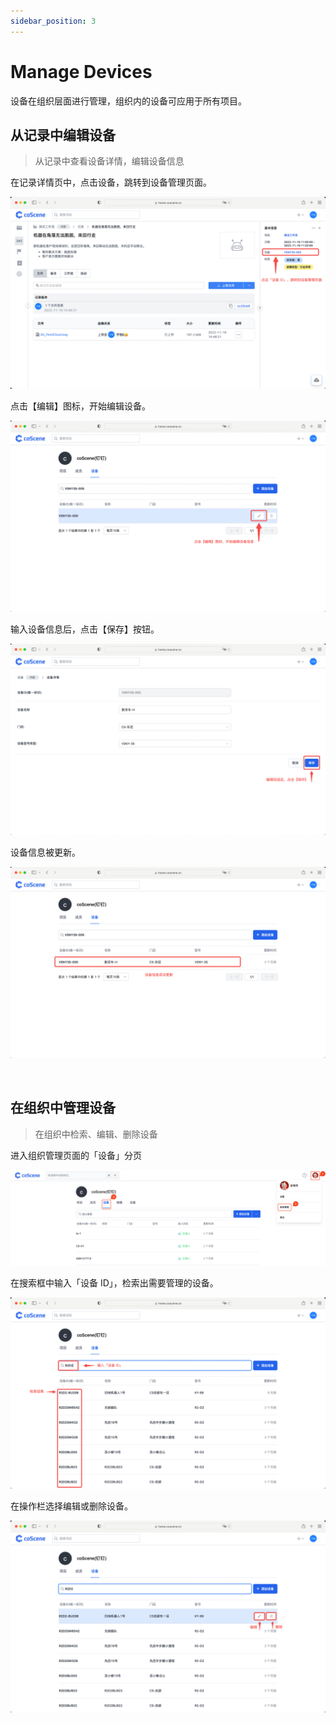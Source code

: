 ```yaml
---
sidebar_position: 3
---
```


# Manage Devices

设备在组织层面进行管理，组织内的设备可应用于所有项目。

## 从记录中编辑设备

> 从记录中查看设备详情，编辑设备信息

在记录详情页中，点击设备，跳转到设备管理页面。

![manage-device-1](../img/manage-device-1.png)

点击【编辑】图标，开始编辑设备。

![manage-device-2](../img/manage-device-2.png)

输入设备信息后，点击【保存】按钮。

![manage-device-3](../img/manage-device-3.png)

设备信息被更新。

![manage-device-4](../img/manage-device-4.png)

<br />

## 在组织中管理设备

> 在组织中检索、编辑、删除设备

进入组织管理页面的「设备」分页

![org-device](../img/org-device.png)

在搜索框中输入「设备 ID」，检索出需要管理的设备。

![device-3](../img/device-3.png)

在操作栏选择编辑或删除设备。

![device-4](../img/device-4.png)

<br />
